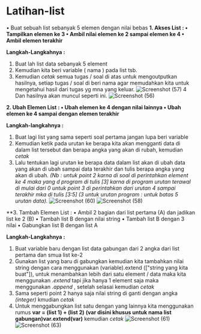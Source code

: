 # Latihan-list

• Buat sebuah list sebanyak 5 elemen dengan nilai bebas 
**1. Akses List :
• Tampilkan elemen ke 3
• Ambil nilai elemen ke 2 sampai elemen ke 4
• Ambil elemen terakhir**

**Langkah-Langkahnya :**
1. Buat lah list data sebanyak 5 element
2. Kemudian kita beri variable ( nama ) pada list tsb.
3. Kemudian *cetak* semua tugas / soal di atas untuk mengoutputkan hasilnya, setiap tugas / soal di beri nama agar memudahkan kita untuk mengetahui hasil dari tugas yg mna yang keluar.
![Screenshot (57)](https://user-images.githubusercontent.com/57002531/69474268-9b2e3e80-0df1-11ea-8c05-246490bd986a.png)
4 Dan hasilnya akan muncul seperti ini.
![Screenshot (56)](https://user-images.githubusercontent.com/57002531/69474271-9ff2f280-0df1-11ea-8cd4-782d7cfbb07b.png)

**2. Ubah Elemen List : 
• Ubah elemen ke 4 dengan nilai lainnya
• Ubah elemen ke 4 sampai dengan elemen terakhir**

**Langkah-langkahnya :**
1. Buat lagi list yang sama seperti soal pertama jangan lupa beri variable
2. Kemudian ketik pada urutan ke berapa kita akan mengganti data di dalam list tersebut dan berapa angka yang akan di rubah, kemudian *cetak* 
3. Lalu tentukan lagi urutan ke berapa data dalam list akan di ubah data yang akan di ubah sampai data terakhir dan tulis berapa angka yang akan di ubah.
*(Nb : untuk point 2 karna di soal di perintahkan element ke 4 maka yang d program di tulis [3] karna di program urutan terawal di mulai dari 0
untuk point 3 di perintahkan dari urutan 4 sampai terakhir mka di tulis [3:5] (3 untuk urutan program : untuk batas 5 urutan data).*
![Screenshot (60)](https://user-images.githubusercontent.com/57002531/69474403-5c00ed00-0df3-11ea-9ee2-b0027298322e.png)
![Screenshot (58)](https://user-images.githubusercontent.com/57002531/69474401-5905fc80-0df3-11ea-89e1-518ded86e3ab.png)

**3. Tambah Elemen List : 
• Ambil 2 bagian dari list pertama (A) dan jadikan list ke 2 (B) 
• Tambah list B dengan nilai string 
• Tambah list B dengan 3 nilai 
• Gabungkan list B dengan list A

**Langkah-Langkahnya :**
1. Buat variable baru dengan list data gabungan dari 2 angka dari list pertama dan smua list ke-2
2. Gunakan list yang baru di gabungkan kemudian kita tambahkan nilai string dengan cara menggunakan (variable).extend (["string yang kita buat"]), untuk menambahkan lebih dari satu element / data maka kita menggunakan *.extend* tapi jika hanya 1 element saja maka menggunakan *.append* , setelah selasai kemudian *cetak*
3. Sama seperti point 2 hanya saja nilai string di ganti dengan angka *(integer)* kmudian *cetak*
4. Untuk menggabungkan list satu dengan yang lainnya kita menggunakan rumus 
**var = (list 1) + (list 2)**
**(var disini khusus untuk nama list gabungan)var.extend(var)**
kemudian *cetak*
![Screenshot (61)](https://user-images.githubusercontent.com/57002531/69474540-00cffa00-0df5-11ea-9f9f-bf83bf45add1.png)
![Screenshot (63)](https://user-images.githubusercontent.com/57002531/69474539-fa418280-0df4-11ea-9ec0-9d8d7c2cceb9.png)
